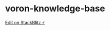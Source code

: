 # voron-knowledge-base

[Edit on StackBlitz ⚡️](https://stackblitz.com/edit/sveltejs-kit-template-default-sgvunh)